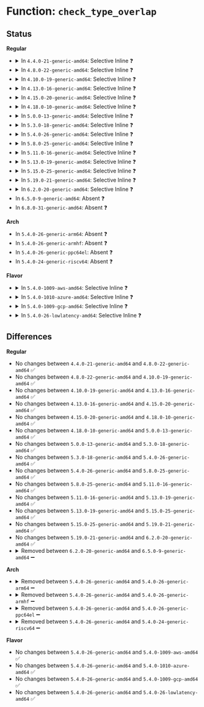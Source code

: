 # Function: <code>check_type_overlap</code>

## Status
<b>Regular</b>
<ul>
<li>
<details>
<summary>In <code>4.4.0-21-generic-amd64</code>: Selective Inline ❓</summary>

```c
int check_type_overlap(u8 * prev, u8 * curr)
```

```json
{
  "name": "check_type_overlap",
  "collision_type": "Unique Static",
  "inline_type": "Selective",
  "funcs": [
    {
      "addr": 18446744071579155440,
      "name": "check_type_overlap",
      "external": false,
      "loc": "arch/x86/kernel/cpu/mtrr/generic.c:82",
      "file": "arch/x86/kernel/cpu/mtrr/generic.c",
      "inline": "not declared, inlined",
      "caller_inline": [],
      "caller_func": [
        "arch/x86/kernel/cpu/mtrr/generic.c:mtrr_type_lookup_variable",
        "arch/x86/kernel/cpu/mtrr/generic.c:mtrr_type_lookup"
      ]
    }
  ],
  "symbols": [
    {
      "addr": 18446744071579155440,
      "name": "check_type_overlap",
      "section": ".text",
      "bind": "STB_LOCAL",
      "size": 78
    }
  ]
}
```
</details>
</li>
<li>
<details>
<summary>In <code>4.8.0-22-generic-amd64</code>: Selective Inline ❓</summary>

```c
int check_type_overlap(u8 * prev, u8 * curr)
```

```json
{
  "name": "check_type_overlap",
  "collision_type": "Unique Static",
  "inline_type": "Selective",
  "funcs": [
    {
      "addr": 18446744071579155696,
      "name": "check_type_overlap",
      "external": false,
      "loc": "arch/x86/kernel/cpu/mtrr/generic.c:82",
      "file": "arch/x86/kernel/cpu/mtrr/generic.c",
      "inline": "not declared, inlined",
      "caller_inline": [],
      "caller_func": [
        "arch/x86/kernel/cpu/mtrr/generic.c:mtrr_type_lookup",
        "arch/x86/kernel/cpu/mtrr/generic.c:mtrr_type_lookup_variable"
      ]
    }
  ],
  "symbols": [
    {
      "addr": 18446744071579155696,
      "name": "check_type_overlap",
      "section": ".text",
      "bind": "STB_LOCAL",
      "size": 78
    }
  ]
}
```
</details>
</li>
<li>
<details>
<summary>In <code>4.10.0-19-generic-amd64</code>: Selective Inline ❓</summary>

```c
int check_type_overlap(u8 * prev, u8 * curr)
```

```json
{
  "name": "check_type_overlap",
  "collision_type": "Unique Static",
  "inline_type": "Selective",
  "funcs": [
    {
      "addr": 18446744071579164992,
      "name": "check_type_overlap",
      "external": false,
      "loc": "arch/x86/kernel/cpu/mtrr/generic.c:82",
      "file": "arch/x86/kernel/cpu/mtrr/generic.c",
      "inline": "not declared, inlined",
      "caller_inline": [],
      "caller_func": [
        "arch/x86/kernel/cpu/mtrr/generic.c:mtrr_type_lookup",
        "arch/x86/kernel/cpu/mtrr/generic.c:mtrr_type_lookup_variable"
      ]
    }
  ],
  "symbols": [
    {
      "addr": 18446744071579164992,
      "name": "check_type_overlap",
      "section": ".text",
      "bind": "STB_LOCAL",
      "size": 78
    }
  ]
}
```
</details>
</li>
<li>
<details>
<summary>In <code>4.13.0-16-generic-amd64</code>: Selective Inline ❓</summary>

```c
int check_type_overlap(u8 * prev, u8 * curr)
```

```json
{
  "name": "check_type_overlap",
  "collision_type": "Unique Static",
  "inline_type": "Selective",
  "funcs": [
    {
      "addr": 18446744071579164848,
      "name": "check_type_overlap",
      "external": false,
      "loc": "arch/x86/kernel/cpu/mtrr/generic.c:82",
      "file": "arch/x86/kernel/cpu/mtrr/generic.c",
      "inline": "not declared, inlined",
      "caller_inline": [],
      "caller_func": [
        "arch/x86/kernel/cpu/mtrr/generic.c:mtrr_type_lookup",
        "arch/x86/kernel/cpu/mtrr/generic.c:mtrr_type_lookup_variable"
      ]
    }
  ],
  "symbols": [
    {
      "addr": 18446744071579164848,
      "name": "check_type_overlap",
      "section": ".text",
      "bind": "STB_LOCAL",
      "size": 78
    }
  ]
}
```
</details>
</li>
<li>
<details>
<summary>In <code>4.15.0-20-generic-amd64</code>: Selective Inline ❓</summary>

```c
int check_type_overlap(u8 * prev, u8 * curr)
```

```json
{
  "name": "check_type_overlap",
  "collision_type": "Unique Static",
  "inline_type": "Selective",
  "funcs": [
    {
      "addr": 18446744071579179552,
      "name": "check_type_overlap",
      "external": false,
      "loc": "arch/x86/kernel/cpu/mtrr/generic.c:82",
      "file": "arch/x86/kernel/cpu/mtrr/generic.c",
      "inline": "not declared, inlined",
      "caller_inline": [],
      "caller_func": [
        "arch/x86/kernel/cpu/mtrr/generic.c:mtrr_type_lookup",
        "arch/x86/kernel/cpu/mtrr/generic.c:mtrr_type_lookup_variable"
      ]
    }
  ],
  "symbols": [
    {
      "addr": 18446744071579179552,
      "name": "check_type_overlap",
      "section": ".text",
      "bind": "STB_LOCAL",
      "size": 78
    }
  ]
}
```
</details>
</li>
<li>
<details>
<summary>In <code>4.18.0-10-generic-amd64</code>: Selective Inline ❓</summary>

```c
int check_type_overlap(u8 * prev, u8 * curr)
```

```json
{
  "name": "check_type_overlap",
  "collision_type": "Unique Static",
  "inline_type": "Selective",
  "funcs": [
    {
      "addr": 18446744071579191040,
      "name": "check_type_overlap",
      "external": false,
      "loc": "arch/x86/kernel/cpu/mtrr/generic.c:82",
      "file": "arch/x86/kernel/cpu/mtrr/generic.c",
      "inline": "not declared, inlined",
      "caller_inline": [],
      "caller_func": [
        "arch/x86/kernel/cpu/mtrr/generic.c:mtrr_type_lookup",
        "arch/x86/kernel/cpu/mtrr/generic.c:mtrr_type_lookup_variable"
      ]
    }
  ],
  "symbols": [
    {
      "addr": 18446744071579191040,
      "name": "check_type_overlap",
      "section": ".text",
      "bind": "STB_LOCAL",
      "size": 78
    }
  ]
}
```
</details>
</li>
<li>
<details>
<summary>In <code>5.0.0-13-generic-amd64</code>: Selective Inline ❓</summary>

```c
int check_type_overlap(u8 * prev, u8 * curr)
```

```json
{
  "name": "check_type_overlap",
  "collision_type": "Unique Static",
  "inline_type": "Selective",
  "funcs": [
    {
      "addr": 18446744071579180464,
      "name": "check_type_overlap",
      "external": false,
      "loc": "arch/x86/kernel/cpu/mtrr/generic.c:82",
      "file": "arch/x86/kernel/cpu/mtrr/generic.c",
      "inline": "not declared, inlined",
      "caller_inline": [],
      "caller_func": [
        "arch/x86/kernel/cpu/mtrr/generic.c:mtrr_type_lookup",
        "arch/x86/kernel/cpu/mtrr/generic.c:mtrr_type_lookup_variable"
      ]
    }
  ],
  "symbols": [
    {
      "addr": 18446744071579180464,
      "name": "check_type_overlap",
      "section": ".text",
      "bind": "STB_LOCAL",
      "size": 78
    }
  ]
}
```
</details>
</li>
<li>
<details>
<summary>In <code>5.3.0-18-generic-amd64</code>: Selective Inline ❓</summary>

```c
int check_type_overlap(u8 * prev, u8 * curr)
```

```json
{
  "name": "check_type_overlap",
  "collision_type": "Unique Static",
  "inline_type": "Selective",
  "funcs": [
    {
      "addr": 18446744071579193024,
      "name": "check_type_overlap",
      "external": false,
      "loc": "arch/x86/kernel/cpu/mtrr/generic.c:83",
      "file": "arch/x86/kernel/cpu/mtrr/generic.c",
      "inline": "not declared, inlined",
      "caller_inline": [],
      "caller_func": [
        "arch/x86/kernel/cpu/mtrr/generic.c:mtrr_type_lookup",
        "arch/x86/kernel/cpu/mtrr/generic.c:mtrr_type_lookup_variable"
      ]
    }
  ],
  "symbols": [
    {
      "addr": 18446744071579193024,
      "name": "check_type_overlap",
      "section": ".text",
      "bind": "STB_LOCAL",
      "size": 78
    }
  ]
}
```
</details>
</li>
<li>
<details>
<summary>In <code>5.4.0-26-generic-amd64</code>: Selective Inline ❓</summary>

```c
int check_type_overlap(u8 * prev, u8 * curr)
```

```json
{
  "name": "check_type_overlap",
  "collision_type": "Unique Static",
  "inline_type": "Selective",
  "funcs": [
    {
      "addr": 18446744071579195296,
      "name": "check_type_overlap",
      "external": false,
      "loc": "arch/x86/kernel/cpu/mtrr/generic.c:83",
      "file": "arch/x86/kernel/cpu/mtrr/generic.c",
      "inline": "not declared, inlined",
      "caller_inline": [],
      "caller_func": [
        "arch/x86/kernel/cpu/mtrr/generic.c:mtrr_type_lookup",
        "arch/x86/kernel/cpu/mtrr/generic.c:mtrr_type_lookup_variable"
      ]
    }
  ],
  "symbols": [
    {
      "addr": 18446744071579195296,
      "name": "check_type_overlap",
      "section": ".text",
      "bind": "STB_LOCAL",
      "size": 78
    }
  ]
}
```
</details>
</li>
<li>
<details>
<summary>In <code>5.8.0-25-generic-amd64</code>: Selective Inline ❓</summary>

```c
int check_type_overlap(u8 * prev, u8 * curr)
```

```json
{
  "name": "check_type_overlap",
  "collision_type": "Unique Static",
  "inline_type": "Selective",
  "funcs": [
    {
      "addr": 18446744071579216587,
      "name": "check_type_overlap",
      "external": false,
      "loc": "arch/x86/kernel/cpu/mtrr/generic.c:83",
      "file": "arch/x86/kernel/cpu/mtrr/generic.c",
      "inline": "not declared, inlined",
      "caller_inline": [
        "arch/x86/kernel/cpu/mtrr/generic.c:mtrr_type_lookup",
        "arch/x86/kernel/cpu/mtrr/generic.c:mtrr_type_lookup"
      ],
      "caller_func": [
        "arch/x86/kernel/cpu/mtrr/generic.c:mtrr_type_lookup_variable"
      ]
    }
  ],
  "symbols": [
    {
      "addr": 18446744071579215600,
      "name": "check_type_overlap",
      "section": ".text",
      "bind": "STB_LOCAL",
      "size": 72
    }
  ]
}
```
</details>
</li>
<li>
<details>
<summary>In <code>5.11.0-16-generic-amd64</code>: Selective Inline ❓</summary>

```c
int check_type_overlap(u8 * prev, u8 * curr)
```

```json
{
  "name": "check_type_overlap",
  "collision_type": "Unique Static",
  "inline_type": "Selective",
  "funcs": [
    {
      "addr": 18446744071579211311,
      "name": "check_type_overlap",
      "external": false,
      "loc": "arch/x86/kernel/cpu/mtrr/generic.c:83",
      "file": "arch/x86/kernel/cpu/mtrr/generic.c",
      "inline": "not declared, inlined",
      "caller_inline": [
        "arch/x86/kernel/cpu/mtrr/generic.c:mtrr_type_lookup",
        "arch/x86/kernel/cpu/mtrr/generic.c:mtrr_type_lookup"
      ],
      "caller_func": [
        "arch/x86/kernel/cpu/mtrr/generic.c:mtrr_type_lookup_variable"
      ]
    }
  ],
  "symbols": [
    {
      "addr": 18446744071579210320,
      "name": "check_type_overlap",
      "section": ".text",
      "bind": "STB_LOCAL",
      "size": 72
    }
  ]
}
```
</details>
</li>
<li>
<details>
<summary>In <code>5.13.0-19-generic-amd64</code>: Selective Inline ❓</summary>

```c
int check_type_overlap(u8 * prev, u8 * curr)
```

```json
{
  "name": "check_type_overlap",
  "collision_type": "Unique Static",
  "inline_type": "Selective",
  "funcs": [
    {
      "addr": 18446744071579213647,
      "name": "check_type_overlap",
      "external": false,
      "loc": "arch/x86/kernel/cpu/mtrr/generic.c:82",
      "file": "arch/x86/kernel/cpu/mtrr/generic.c",
      "inline": "not declared, inlined",
      "caller_inline": [
        "arch/x86/kernel/cpu/mtrr/generic.c:mtrr_type_lookup",
        "arch/x86/kernel/cpu/mtrr/generic.c:mtrr_type_lookup"
      ],
      "caller_func": [
        "arch/x86/kernel/cpu/mtrr/generic.c:mtrr_type_lookup_variable"
      ]
    }
  ],
  "symbols": [
    {
      "addr": 18446744071579212704,
      "name": "check_type_overlap",
      "section": ".text",
      "bind": "STB_LOCAL",
      "size": 72
    }
  ]
}
```
</details>
</li>
<li>
<details>
<summary>In <code>5.15.0-25-generic-amd64</code>: Selective Inline ❓</summary>

```c
int check_type_overlap(u8 * prev, u8 * curr)
```

```json
{
  "name": "check_type_overlap",
  "collision_type": "Unique Static",
  "inline_type": "Selective",
  "funcs": [
    {
      "addr": 18446744071579251567,
      "name": "check_type_overlap",
      "external": false,
      "loc": "arch/x86/kernel/cpu/mtrr/generic.c:82",
      "file": "arch/x86/kernel/cpu/mtrr/generic.c",
      "inline": "not declared, inlined",
      "caller_inline": [
        "arch/x86/kernel/cpu/mtrr/generic.c:mtrr_type_lookup",
        "arch/x86/kernel/cpu/mtrr/generic.c:mtrr_type_lookup"
      ],
      "caller_func": [
        "arch/x86/kernel/cpu/mtrr/generic.c:mtrr_type_lookup_variable"
      ]
    }
  ],
  "symbols": [
    {
      "addr": 18446744071579250256,
      "name": "check_type_overlap",
      "section": ".text",
      "bind": "STB_LOCAL",
      "size": 72
    }
  ]
}
```
</details>
</li>
<li>
<details>
<summary>In <code>5.19.0-21-generic-amd64</code>: Selective Inline ❓</summary>

```c
int check_type_overlap(u8 * prev, u8 * curr)
```

```json
{
  "name": "check_type_overlap",
  "collision_type": "Unique Static",
  "inline_type": "Selective",
  "funcs": [
    {
      "addr": 18446744071579303870,
      "name": "check_type_overlap",
      "external": false,
      "loc": "arch/x86/kernel/cpu/mtrr/generic.c:82",
      "file": "arch/x86/kernel/cpu/mtrr/generic.c",
      "inline": "not declared, inlined",
      "caller_inline": [
        "arch/x86/kernel/cpu/mtrr/generic.c:mtrr_type_lookup"
      ],
      "caller_func": [
        "arch/x86/kernel/cpu/mtrr/generic.c:mtrr_type_lookup_variable"
      ]
    }
  ],
  "symbols": [
    {
      "addr": 18446744071579302128,
      "name": "check_type_overlap",
      "section": ".text",
      "bind": "STB_LOCAL",
      "size": 88
    }
  ]
}
```
</details>
</li>
<li>
<details>
<summary>In <code>6.2.0-20-generic-amd64</code>: Selective Inline ❓</summary>

```c
int check_type_overlap(u8 * prev, u8 * curr)
```

```json
{
  "name": "check_type_overlap",
  "collision_type": "Unique Static",
  "inline_type": "Selective",
  "funcs": [
    {
      "addr": 18446744071579370094,
      "name": "check_type_overlap",
      "external": false,
      "loc": "arch/x86/kernel/cpu/mtrr/generic.c:83",
      "file": "arch/x86/kernel/cpu/mtrr/generic.c",
      "inline": "not declared, inlined",
      "caller_inline": [
        "arch/x86/kernel/cpu/mtrr/generic.c:mtrr_type_lookup"
      ],
      "caller_func": [
        "arch/x86/kernel/cpu/mtrr/generic.c:mtrr_type_lookup_variable"
      ]
    }
  ],
  "symbols": [
    {
      "addr": 18446744071579368160,
      "name": "check_type_overlap",
      "section": ".text",
      "bind": "STB_LOCAL",
      "size": 88
    }
  ]
}
```
</details>
</li>
<li>
In <code>6.5.0-9-generic-amd64</code>: Absent ❓
</li>
<li>
In <code>6.8.0-31-generic-amd64</code>: Absent ❓
</li>
</ul>
<b>Arch</b>
<ul>
<li>
In <code>5.4.0-26-generic-arm64</code>: Absent ❓
</li>
<li>
In <code>5.4.0-26-generic-armhf</code>: Absent ❓
</li>
<li>
In <code>5.4.0-26-generic-ppc64el</code>: Absent ❓
</li>
<li>
In <code>5.4.0-24-generic-riscv64</code>: Absent ❓
</li>
</ul>
<b>Flavor</b>
<ul>
<li>
<details>
<summary>In <code>5.4.0-1009-aws-amd64</code>: Selective Inline ❓</summary>

```c
int check_type_overlap(u8 * prev, u8 * curr)
```

```json
{
  "name": "check_type_overlap",
  "collision_type": "Unique Static",
  "inline_type": "Selective",
  "funcs": [
    {
      "addr": 18446744071579194144,
      "name": "check_type_overlap",
      "external": false,
      "loc": "arch/x86/kernel/cpu/mtrr/generic.c:83",
      "file": "arch/x86/kernel/cpu/mtrr/generic.c",
      "inline": "not declared, inlined",
      "caller_inline": [],
      "caller_func": [
        "arch/x86/kernel/cpu/mtrr/generic.c:mtrr_type_lookup",
        "arch/x86/kernel/cpu/mtrr/generic.c:mtrr_type_lookup_variable"
      ]
    }
  ],
  "symbols": [
    {
      "addr": 18446744071579194144,
      "name": "check_type_overlap",
      "section": ".text",
      "bind": "STB_LOCAL",
      "size": 78
    }
  ]
}
```
</details>
</li>
<li>
<details>
<summary>In <code>5.4.0-1010-azure-amd64</code>: Selective Inline ❓</summary>

```c
int check_type_overlap(u8 * prev, u8 * curr)
```

```json
{
  "name": "check_type_overlap",
  "collision_type": "Unique Static",
  "inline_type": "Selective",
  "funcs": [
    {
      "addr": 18446744071579128512,
      "name": "check_type_overlap",
      "external": false,
      "loc": "arch/x86/kernel/cpu/mtrr/generic.c:83",
      "file": "arch/x86/kernel/cpu/mtrr/generic.c",
      "inline": "not declared, inlined",
      "caller_inline": [],
      "caller_func": [
        "arch/x86/kernel/cpu/mtrr/generic.c:mtrr_type_lookup",
        "arch/x86/kernel/cpu/mtrr/generic.c:mtrr_type_lookup_variable"
      ]
    }
  ],
  "symbols": [
    {
      "addr": 18446744071579128512,
      "name": "check_type_overlap",
      "section": ".text",
      "bind": "STB_LOCAL",
      "size": 78
    }
  ]
}
```
</details>
</li>
<li>
<details>
<summary>In <code>5.4.0-1009-gcp-amd64</code>: Selective Inline ❓</summary>

```c
int check_type_overlap(u8 * prev, u8 * curr)
```

```json
{
  "name": "check_type_overlap",
  "collision_type": "Unique Static",
  "inline_type": "Selective",
  "funcs": [
    {
      "addr": 18446744071579195216,
      "name": "check_type_overlap",
      "external": false,
      "loc": "arch/x86/kernel/cpu/mtrr/generic.c:83",
      "file": "arch/x86/kernel/cpu/mtrr/generic.c",
      "inline": "not declared, inlined",
      "caller_inline": [],
      "caller_func": [
        "arch/x86/kernel/cpu/mtrr/generic.c:mtrr_type_lookup",
        "arch/x86/kernel/cpu/mtrr/generic.c:mtrr_type_lookup_variable"
      ]
    }
  ],
  "symbols": [
    {
      "addr": 18446744071579195216,
      "name": "check_type_overlap",
      "section": ".text",
      "bind": "STB_LOCAL",
      "size": 78
    }
  ]
}
```
</details>
</li>
<li>
<details>
<summary>In <code>5.4.0-26-lowlatency-amd64</code>: Selective Inline ❓</summary>

```c
int check_type_overlap(u8 * prev, u8 * curr)
```

```json
{
  "name": "check_type_overlap",
  "collision_type": "Unique Static",
  "inline_type": "Selective",
  "funcs": [
    {
      "addr": 18446744071579200496,
      "name": "check_type_overlap",
      "external": false,
      "loc": "arch/x86/kernel/cpu/mtrr/generic.c:83",
      "file": "arch/x86/kernel/cpu/mtrr/generic.c",
      "inline": "not declared, inlined",
      "caller_inline": [],
      "caller_func": [
        "arch/x86/kernel/cpu/mtrr/generic.c:mtrr_type_lookup",
        "arch/x86/kernel/cpu/mtrr/generic.c:mtrr_type_lookup_variable"
      ]
    }
  ],
  "symbols": [
    {
      "addr": 18446744071579200496,
      "name": "check_type_overlap",
      "section": ".text",
      "bind": "STB_LOCAL",
      "size": 78
    }
  ]
}
```
</details>
</li>
</ul>

## Differences
<b>Regular</b>
<ul>
<li>
No changes between <code>4.4.0-21-generic-amd64</code> and <code>4.8.0-22-generic-amd64</code> ✅
</li>
<li>
No changes between <code>4.8.0-22-generic-amd64</code> and <code>4.10.0-19-generic-amd64</code> ✅
</li>
<li>
No changes between <code>4.10.0-19-generic-amd64</code> and <code>4.13.0-16-generic-amd64</code> ✅
</li>
<li>
No changes between <code>4.13.0-16-generic-amd64</code> and <code>4.15.0-20-generic-amd64</code> ✅
</li>
<li>
No changes between <code>4.15.0-20-generic-amd64</code> and <code>4.18.0-10-generic-amd64</code> ✅
</li>
<li>
No changes between <code>4.18.0-10-generic-amd64</code> and <code>5.0.0-13-generic-amd64</code> ✅
</li>
<li>
No changes between <code>5.0.0-13-generic-amd64</code> and <code>5.3.0-18-generic-amd64</code> ✅
</li>
<li>
No changes between <code>5.3.0-18-generic-amd64</code> and <code>5.4.0-26-generic-amd64</code> ✅
</li>
<li>
No changes between <code>5.4.0-26-generic-amd64</code> and <code>5.8.0-25-generic-amd64</code> ✅
</li>
<li>
No changes between <code>5.8.0-25-generic-amd64</code> and <code>5.11.0-16-generic-amd64</code> ✅
</li>
<li>
No changes between <code>5.11.0-16-generic-amd64</code> and <code>5.13.0-19-generic-amd64</code> ✅
</li>
<li>
No changes between <code>5.13.0-19-generic-amd64</code> and <code>5.15.0-25-generic-amd64</code> ✅
</li>
<li>
No changes between <code>5.15.0-25-generic-amd64</code> and <code>5.19.0-21-generic-amd64</code> ✅
</li>
<li>
No changes between <code>5.19.0-21-generic-amd64</code> and <code>6.2.0-20-generic-amd64</code> ✅
</li>
<li>
<details>
<summary>Removed between <code>6.2.0-20-generic-amd64</code> and <code>6.5.0-9-generic-amd64</code> ➖</summary>

```c
int check_type_overlap(u8 * prev, u8 * curr)
```
</details>
</li>
</ul>
<b>Arch</b>
<ul>
<li>
<details>
<summary>Removed between <code>5.4.0-26-generic-amd64</code> and <code>5.4.0-26-generic-arm64</code> ➖</summary>

```c
int check_type_overlap(u8 * prev, u8 * curr)
```
</details>
</li>
<li>
<details>
<summary>Removed between <code>5.4.0-26-generic-amd64</code> and <code>5.4.0-26-generic-armhf</code> ➖</summary>

```c
int check_type_overlap(u8 * prev, u8 * curr)
```
</details>
</li>
<li>
<details>
<summary>Removed between <code>5.4.0-26-generic-amd64</code> and <code>5.4.0-26-generic-ppc64el</code> ➖</summary>

```c
int check_type_overlap(u8 * prev, u8 * curr)
```
</details>
</li>
<li>
<details>
<summary>Removed between <code>5.4.0-26-generic-amd64</code> and <code>5.4.0-24-generic-riscv64</code> ➖</summary>

```c
int check_type_overlap(u8 * prev, u8 * curr)
```
</details>
</li>
</ul>
<b>Flavor</b>
<ul>
<li>
No changes between <code>5.4.0-26-generic-amd64</code> and <code>5.4.0-1009-aws-amd64</code> ✅
</li>
<li>
No changes between <code>5.4.0-26-generic-amd64</code> and <code>5.4.0-1010-azure-amd64</code> ✅
</li>
<li>
No changes between <code>5.4.0-26-generic-amd64</code> and <code>5.4.0-1009-gcp-amd64</code> ✅
</li>
<li>
No changes between <code>5.4.0-26-generic-amd64</code> and <code>5.4.0-26-lowlatency-amd64</code> ✅
</li>
</ul>
